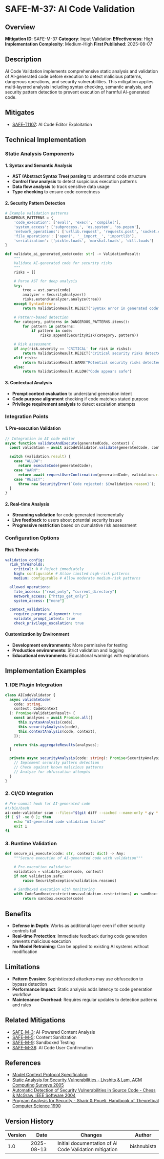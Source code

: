 # SAFE-M-37: AI Code Validation

## Overview

**Mitigation ID**: SAFE-M-37
**Category**: Input Validation
**Effectiveness**: High
**Implementation Complexity**: Medium-High
**First Published**: 2025-08-07

## Description

AI Code Validation implements comprehensive static analysis and validation of AI-generated code before execution to detect malicious patterns, dangerous operations, and security vulnerabilities. This mitigation applies multi-layered analysis including syntax checking, semantic analysis, and security pattern detection to prevent execution of harmful AI-generated code.

## Mitigates

- [SAFE-T1107](../../techniques/SAFE-T1107/README.md): AI Code Editor Exploitation

## Technical Implementation

### Static Analysis Components

#### 1. Syntax and Semantic Analysis

- **AST (Abstract Syntax Tree) parsing** to understand code structure
- **Control flow analysis** to detect suspicious execution patterns
- **Data flow analysis** to track sensitive data usage
- **Type checking** to ensure code correctness

#### 2. Security Pattern Detection

```python
# Example validation patterns
DANGEROUS_PATTERNS = {
    'code_execution': ['eval(', 'exec(', 'compile('],
    'system_access': ['subprocess.', 'os.system', 'os.popen'],
    'network_operations': ['urllib.request', 'requests.post', 'socket.connect'],
    'file_operations': ['open(', '__import__', 'importlib'],
    'serialization': ['pickle.loads', 'marshal.loads', 'dill.loads']
}

def validate_ai_generated_code(code: str) -> ValidationResult:
    """
    Validate AI-generated code for security risks
    """
    risks = []

    # Parse AST for deep analysis
    try:
        tree = ast.parse(code)
        analyzer = SecurityAnalyzer()
        risks.extend(analyzer.analyze(tree))
    except SyntaxError:
        return ValidationResult.REJECT("Syntax error in generated code")

    # Pattern-based detection
    for category, patterns in DANGEROUS_PATTERNS.items():
        for pattern in patterns:
            if pattern in code:
                risks.append(SecurityRisk(category, pattern))

    # Risk assessment
    if any(risk.severity == 'CRITICAL' for risk in risks):
        return ValidationResult.REJECT("Critical security risks detected")
    elif risks:
        return ValidationResult.WARN("Potential security risks detected", risks)
    else:
        return ValidationResult.ALLOW("Code appears safe")
```

#### 3. Contextual Analysis

- **Prompt context evaluation** to understand generation intent
- **Code purpose alignment** checking if code matches stated purpose
- **Privilege requirement analysis** to detect escalation attempts

### Integration Points

#### 1. Pre-execution Validation

```javascript
// Integration in AI code editor
async function validateAndExecute(generatedCode, context) {
  const validation = await aiCodeValidator.validate(generatedCode, context);

  switch (validation.result) {
    case "ALLOW":
      return executeCode(generatedCode);
    case "WARN":
      return await requestUserConfirmation(generatedCode, validation.risks);
    case "REJECT":
      throw new SecurityError(`Code rejected: ${validation.reason}`);
  }
}
```

#### 2. Real-time Analysis

- **Streaming validation** for code generated incrementally
- **Live feedback** to users about potential security issues
- **Progressive restriction** based on cumulative risk assessment

### Configuration Options

#### Risk Thresholds

```yaml
validation_config:
  risk_thresholds:
    critical: 0 # Reject immediately
    high: configurable # Allow limited high-risk patterns
    medium: configurable # Allow moderate medium-risk patterns

  allowed_operations:
    file_access: ["read_only", "current_directory"]
    network_access: ["https_get_only"]
    system_access: ["none"]

  context_validation:
    require_purpose_alignment: true
    validate_prompt_intent: true
    check_privilege_escalation: true
```

#### Customization by Environment

- **Development environments**: More permissive for testing
- **Production environments**: Strict validation and logging
- **Educational environments**: Educational warnings with explanations

## Implementation Examples

### 1. IDE Plugin Integration

```typescript
class AICodeValidator {
  async validateCode(
    code: string,
    context: CodeContext
  ): Promise<ValidationResult> {
    const analyses = await Promise.all([
      this.syntaxAnalysis(code),
      this.securityAnalysis(code),
      this.contextAnalysis(code, context),
    ]);

    return this.aggregateResults(analyses);
  }

  private async securityAnalysis(code: string): Promise<SecurityAnalysis> {
    // Implement security pattern detection
    // Check against known malicious patterns
    // Analyze for obfuscation attempts
  }
}
```

### 2. CI/CD Integration

```bash
# Pre-commit hook for AI-generated code
#!/bin/bash
ai-code-validator scan --files="$(git diff --cached --name-only *.py *.js *.ts)"
if [ $? -ne 0 ]; then
    echo "AI-generated code validation failed"
    exit 1
fi
```

### 3. Runtime Validation

```python
def secure_ai_execute(code: str, context: dict) -> Any:
    """Secure execution of AI-generated code with validation"""

    # Pre-execution validation
    validation = validate_code(code, context)
    if not validation.safe:
        raise SecurityException(validation.reasons)

    # Sandboxed execution with monitoring
    with CodeSandbox(restrictions=validation.restrictions) as sandbox:
        return sandbox.execute(code)
```

## Benefits
- **Defense in Depth**: Works as additional layer even if other security controls fail
- **Real-time Protection**: Immediate feedback during code generation prevents malicious execution
- **No Model Retraining**: Can be applied to existing AI systems without modification

## Limitations
- **Pattern Evasion**: Sophisticated attackers may use obfuscation to bypass detection
- **Performance Impact**: Static analysis adds latency to code generation workflow
- **Maintenance Overhead**: Requires regular updates to detection patterns and rules

## Related Mitigations

- [SAFE-M-3](../SAFE-M-3/README.md): AI-Powered Content Analysis
- [SAFE-M-5](../SAFE-M-5/README.md): Content Sanitization
- [SAFE-M-9](../SAFE-M-9/README.md): Sandboxed Testing
- [SAFE-M-38](../SAFE-M-38/README.md): AI Code User Confirmation

## References

- [Model Context Protocol Specification](https://modelcontextprotocol.io/specification)
- [Static Analysis for Security Vulnerabilities - Livshits & Lam, ACM Computing Surveys 2005](https://doi.org/10.1145/1089733.1089734)
- [Automatic Detection of Security Vulnerabilities in Source Code - Chess & McGraw, IEEE Software 2004](https://doi.org/10.1109/MS.2004.54)
- [Program Analysis for Security - Sharir & Pnueli, Handbook of Theoretical Computer Science 1990](https://doi.org/10.1016/B978-0-444-88074-1.50014-X)

## Version History

| Version | Date       | Changes                                                | Author      |
| ------- | ---------- | ------------------------------------------------------ | ----------- |
| 1.0     | 2025-08-13 | Initial documentation of AI Code Validation mitigation | bishnubista |
